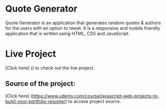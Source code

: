# Quote Generator

Quote Generator is an application that generates random quotes & authors for the users with an option to tweet. 
It is a responsive and mobile friendly application that is written using HTML, CSS and JavaScript.

# Live Project
[Click here] () to check out the live project.

## Source of the project:
[Click here] (https://www.udemy.com/course/javascript-web-projects-to-build-your-portfolio-resume/) to access project source.

